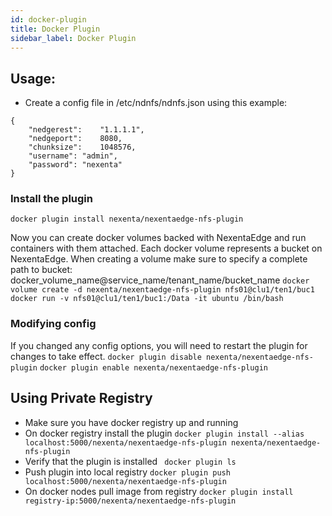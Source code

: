 ```yaml
---
id: docker-plugin
title: Docker Plugin
sidebar_label: Docker Plugin
---
```


## Usage:
* Create a config file in /etc/ndnfs/ndnfs.json using this example:
```
{
    "nedgerest":    "1.1.1.1",
    "nedgeport":    8080,
    "chunksize":    1048576,
    "username": "admin",
    "password": "nexenta"
}
```
### Install the plugin
```docker plugin install nexenta/nexentaedge-nfs-plugin```

 Now you can create docker volumes backed with NexentaEdge and run containers with them attached. Each docker volume represents a bucket on NexentaEdge. When creating a volume make sure to specify a complete path to bucket: docker_volume_name@service_name/tenant_name/bucket_name
```docker volume create -d nexenta/nexentaedge-nfs-plugin nfs01@clu1/ten1/buc1```
```docker run -v nfs01@clu1/ten1/buc1:/Data -it ubuntu /bin/bash```

### Modifying config
If you changed any config options, you will need to restart the plugin for changes to take effect.
```docker plugin disable nexenta/nexentaedge-nfs-plugin```
```docker plugin enable nexenta/nexentaedge-nfs-plugin```



## Using Private Registry
* Make sure you have docker registry up and running
* On docker registry install the plugin
``` docker plugin install --alias localhost:5000/nexenta/nexentaedge-nfs-plugin nexenta/nexentaedge-nfs-plugin ```
* Verify that the plugin is installed
```  docker plugin ls ```
* Push plugin into local registry
``` docker plugin push localhost:5000/nexenta/nexentaedge-nfs-plugin ```
* On docker nodes pull image from registry
``` docker plugin install registry-ip:5000/nexenta/nexentaedge-nfs-plugin ```

